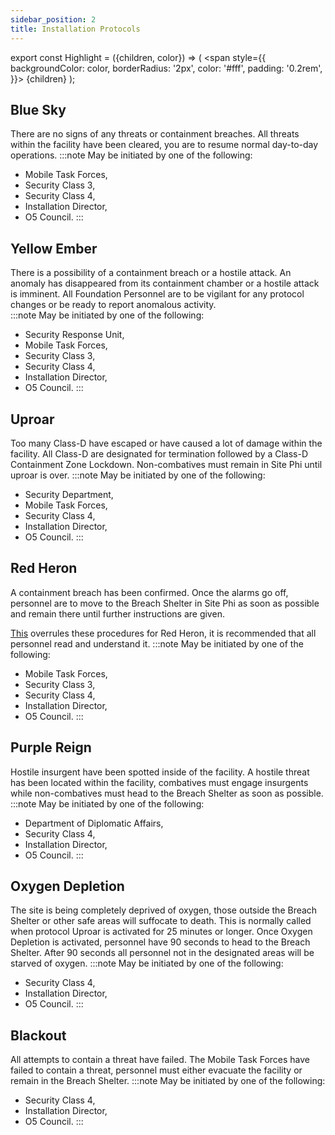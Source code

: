 ```yaml
---
sidebar_position: 2
title: Installation Protocols
---
```


export const Highlight = ({children, color}) => (
<span
style={{
      backgroundColor: color,
      borderRadius: '2px',
      color: '#fff',
      padding: '0.2rem',
    }}>
{children}
</span>
);

## <Highlight color="#45818e">Blue Sky</Highlight>
There are no signs of any threats or containment breaches.
All threats within the facility have been cleared, you are to resume normal day-to-day operations.
:::note
May be initiated by one of the following:
- Mobile Task Forces,
- Security Class 3,
- Security Class 4,
- Installation Director,
- O5 Council.
:::

## <Highlight color="#bf9000">Yellow Ember</Highlight>
There is a possibility of a containment breach or a hostile attack.
An anomaly has disappeared from its containment chamber or a hostile attack is imminent. All Foundation Personnel are to be vigilant for any protocol changes or be ready to report anomalous activity.  
:::note
May be initiated by one of the following:
- Security Response Unit,
- Mobile Task Forces,
- Security Class 3,
- Security Class 4,
- Installation Director,
- O5 Council.
:::

## <Highlight color="#cc4125">Uproar</Highlight>
Too many Class-D have escaped or have caused a lot of damage within the facility.
All Class-D are designated for termination followed by a Class-D Containment Zone Lockdown. Non-combatives must remain in Site Phi until uproar is over.
:::note
May be initiated by one of the following:
- Security Department,
- Mobile Task Forces,
- Security Class 4,
- Installation Director,
- O5 Council.
:::

## <Highlight color="#85200c">Red Heron</Highlight>
A containment breach has been confirmed.
Once the alarms go off, personnel are to move to the Breach Shelter in Site Phi as soon as possible and remain there until further instructions are given.

[This](https://docs.google.com/document/d/1tb7L2EcS3SsZxDCd_gFPAAA9OSs8_HT5wqMoApIPwwQ/edit) overrules these procedures for Red Heron, it is recommended that all personnel read and understand it.
:::note
May be initiated by one of the following:
- Mobile Task Forces,
- Security Class 3,
- Security Class 4,
- Installation Director,
- O5 Council.
:::

## <Highlight color="#351c75">Purple Reign</Highlight>
Hostile insurgent have been spotted inside of the facility.
A hostile threat has been located within the facility, combatives must engage insurgents while non-combatives must head to the Breach Shelter as soon as possible.
:::note
May be initiated by one of the following:
- Department of Diplomatic Affairs,
- Security Class 4,
- Installation Director,
- O5 Council.
:::

## <Highlight color="#134f5c">Oxygen Depletion</Highlight>
The site is being completely deprived of oxygen, those outside the Breach Shelter or other safe areas will suffocate to death. 
This is normally called when protocol Uproar is activated for 25 minutes or longer. Once Oxygen Depletion is activated, personnel have 90 seconds to head to the Breach Shelter. After 90 seconds all personnel not in the designated areas will be starved of oxygen. 
:::note
May be initiated by one of the following:
- Security Class 4,
- Installation Director,
- O5 Council.
:::

## <Highlight color="#7f6000">Blackout</Highlight>
All attempts to contain a threat have failed.
The Mobile Task Forces have failed to contain a threat, personnel must either evacuate the facility or remain in the Breach Shelter.
:::note
May be initiated by one of the following:
- Security Class 4,
- Installation Director,
- O5 Council.
:::